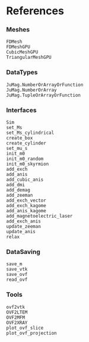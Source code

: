 # References

### Meshes

```@docs
FDMesh
FDMeshGPU
CubicMeshGPU
TriangularMeshGPU
```


### DataTypes

```@docs
JuMag.NumberOrArrayOrFunction
JuMag.NumberOrArray
JuMag.TupleOrArrayOrFunction
```


### Interfaces

```@docs
Sim
set_Ms
set_Ms_cylindrical
create_box
create_cylinder
set_mu_s
init_m0
init_m0_random
init_m0_skyrmion
add_exch
add_anis
add_cubic_anis
add_dmi
add_demag
add_zeeman
add_exch_vector
add_exch_kagome
add_anis_kagome
add_magnetoelectric_laser
add_exch_anis
update_zeeman
update_anis
relax
```



### DataSaving

```@docs
save_m
save_vtk
save_ovf
read_ovf
```



### Tools

```@docs
ovf2vtk
OVF2LTEM
OVF2MFM
OVF2XRAY
plot_ovf_slice
plot_ovf_projection
```

